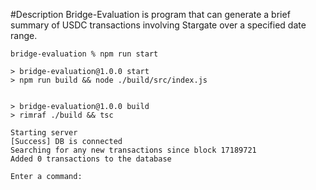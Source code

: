 #Description
Bridge-Evaluation is program that can generate a brief summary of USDC transactions involving Stargate over a specified date range.

```
bridge-evaluation % npm run start

> bridge-evaluation@1.0.0 start
> npm run build && node ./build/src/index.js


> bridge-evaluation@1.0.0 build
> rimraf ./build && tsc

Starting server
[Success] DB is connected
Searching for any new transactions since block 17189721
Added 0 transactions to the database

Enter a command:
```
